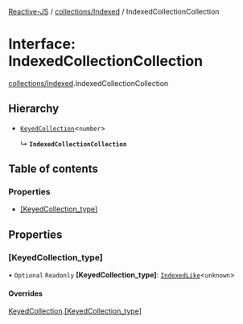 [Reactive-JS](../README.md) / [collections/Indexed](../modules/collections_Indexed.md) / IndexedCollectionCollection

# Interface: IndexedCollectionCollection

[collections/Indexed](../modules/collections_Indexed.md).IndexedCollectionCollection

## Hierarchy

- [`KeyedCollection`](collections.KeyedCollection.md)<`number`\>

  ↳ **`IndexedCollectionCollection`**

## Table of contents

### Properties

- [[KeyedCollection\_type]](collections_Indexed.IndexedCollectionCollection.md#[keyedcollection_type])

## Properties

### [KeyedCollection\_type]

• `Optional` `Readonly` **[KeyedCollection\_type]**: [`IndexedLike`](collections.IndexedLike.md)<`unknown`\>

#### Overrides

[KeyedCollection](collections.KeyedCollection.md).[[KeyedCollection_type]](collections.KeyedCollection.md#[keyedcollection_type])
